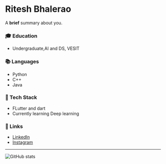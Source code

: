 # Ritesh Bhalerao


A **brief** summary about you.

### 🎓 Education
- Undergraduate,AI and DS, VESIT

### 📚 Languages
- Python
- C++
- Java

### 🔧 Tech Stack
- FLutter and dart
- Currently learning Deep learning

### 🔗 Links
- [LinkedIn](https://linkedin.com/in/ritesh-bhalerao-890991239)
- [Instagram](https://instagram.com/riteshh.bhalerao)

---

![GitHub stats](https://github-readme-stats.vercel.app/api?username=yourusername&show_icons=true)
